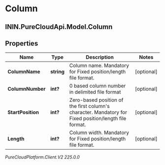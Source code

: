 # Column

## ININ.PureCloudApi.Model.Column

## Properties

|Name | Type | Description | Notes|
|------------ | ------------- | ------------- | -------------|
| **ColumnName** | **string** | Column name. Mandatory for Fixed position/length file format. | [optional] |
| **ColumnNumber** | **int?** | 0 based column number in delimited file format | [optional] |
| **StartPosition** | **int?** | Zero-based position of the first column&#39;s character. Mandatory for Fixed position/length file format. | [optional] |
| **Length** | **int?** | Column width. Mandatory for Fixed position/length file format. | [optional] |



_PureCloudPlatform.Client.V2 225.0.0_
